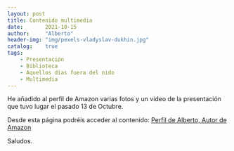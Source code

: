 ```yaml
---
layout: post
title: Contenido multimedia
date:       2021-10-15
author:     "Alberto"
header-img: "img/pexels-vladyslav-dukhin.jpg"
catalog:    true
tags:
    - Presentación
    - Biblioteca
    - Aquellos días fuera del nido
    - Multimedia
---
```


He añadido al perfil de Amazon varias fotos y un video de la presentación que tuvo lugar el pasado 13 de Octubre. 

Desde esta página podréis acceder al contenido: [Perfil de Alberto, Autor de Amazon](https://www.amazon.es/~/e/B09BB4R593) 

Saludos.
